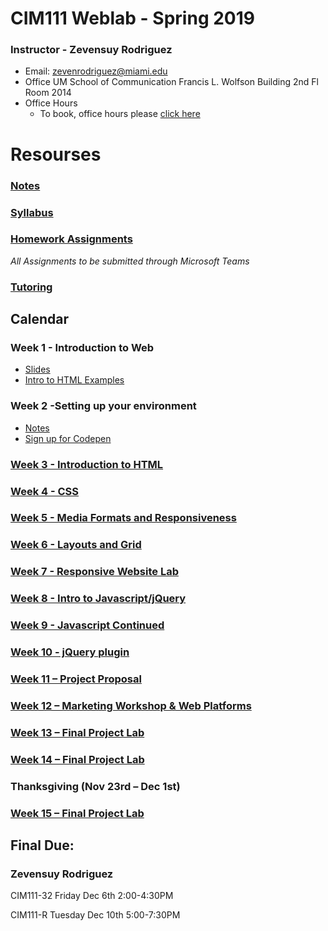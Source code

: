 # CIM111 Weblab - Spring 2019


### Instructor - Zevensuy Rodriguez

* Email: zevenrodriguez@miami.edu
* Office UM School of Communication Francis L. Wolfson Building 2nd Fl Room 2014
* Office Hours
  * To book, office hours please [click here](https://outlook.office365.com/owa/calendar/OfficeHours@miamiedu.onmicrosoft.com/bookings/)


# Resourses
###  [Notes](https://github.com/UMInteractive/Weblab/tree/master/notes)
###  [Syllabus](https://github.com/UMInteractive/Weblab/blob/master/CIM111-General-Weblab.pdf)
###  [Homework Assignments](https://github.com/UMInteractive/Weblab/blob/master/notes/0-Assignments.md)
*All Assignments to be submitted through Microsoft Teams*
### [Tutoring](https://github.com/UMInteractive/Weblab/blob/master/notes/Tutoring.md)

## Calendar

### Week 1 - Introduction to Web
* [Slides](https://docs.google.com/presentation/d/10_tBFafTokmsAxmn2TK1gUjQ1v_fc00y9R3T12fNhUI/edit?usp=sharing)
* [Intro to HTML Examples](https://codepen.io/collection/nRjRga)

### Week 2 -Setting up your environment
* [Notes](https://github.com/UMInteractive/Weblab/blob/master/notes/Setting-Up-Your-Environment.md)
* [Sign up for Codepen](https://codepen.io/)

### [Week 3 - Introduction to HTML](https://github.com/UMInteractive/Weblab/blob/master/notes/2-HTML.md)

### [Week 4 - CSS](https://github.com/UMInteractive/Weblab/blob/master/notes/3-CSS.md)

### [Week 5 - Media Formats and Responsiveness](https://github.com/UMInteractive/Weblab/blob/master/notes/4-Media-Queries.md)

### [Week 6 - Layouts and Grid](https://github.com/UMInteractive/Weblab/blob/master/notes/5-Layout.md)

### [Week 7 - Responsive Website Lab](https://github.com/UMInteractive/Weblab/blob/master/notes/0-Assignments.md#responsive-site)

### [Week 8 - Intro to Javascript/jQuery](https://github.com/UMInteractive/Weblab/blob/master/notes/6-Javascript.md)

### [Week 9 - Javascript Continued](https://github.com/UMInteractive/Weblab/blob/master/notes/6-Javascript.md)

### [Week 10 - jQuery plugin](https://github.com/UMInteractive/Weblab/blob/master/notes/7-jQuery-Plugins.md)

### [Week 11 – Project Proposal](https://github.com/UMInteractive/Weblab/blob/master/notes/0-Assignments.md#creative-brief-wireframe-inspirations)

### [Week 12 – Marketing Workshop & Web Platforms](https://github.com/UMInteractive/Weblab/blob/master/notes/9-S.E.O..md)

### [Week 13 – Final Project Lab](https://github.com/UMInteractive/Weblab/blob/master/notes/0-Assignments.md#final-project-300-points)

### [Week 14 – Final Project Lab](https://github.com/UMInteractive/Weblab/blob/master/notes/0-Assignments.md#final-project-300-points)

### Thanksgiving (Nov 23rd – Dec 1st)

### [Week 15 –  Final Project Lab](https://github.com/UMInteractive/Weblab/blob/master/notes/0-Assignments.md#final-project-300-points)

## Final Due:

### Zevensuy Rodriguez

CIM111-32 Friday Dec 6th 2:00-4:30PM

CIM111-R Tuesday Dec 10th 5:00-7:30PM
